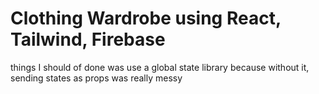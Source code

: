 # Clothing Wardrobe using React, Tailwind, Firebase
things I should of done was use a global state library because without it, sending states as props was really messy
